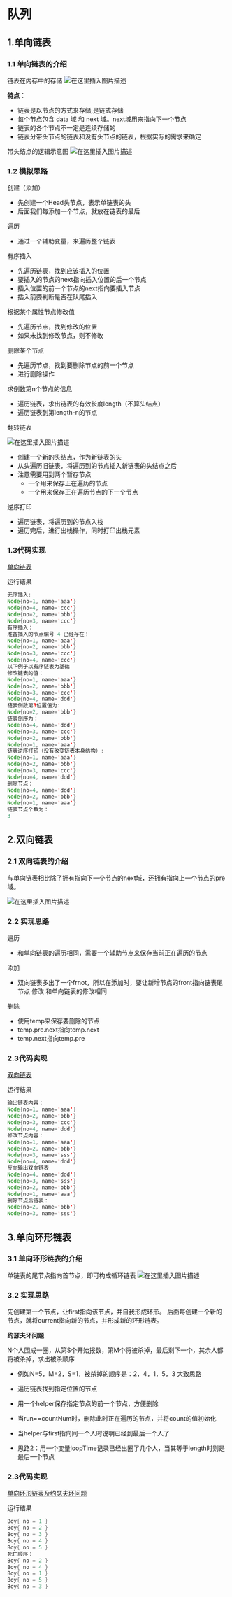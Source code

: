 # 队列

## 1.单向链表

### 1.1 单向链表的介绍

链表在内存中的存储
![在这里插入图片描述](../../../../resources/picture/链表1.png)

**特点：**

- 链表是以节点的方式来存储,是链式存储
- 每个节点包含 data 域 和 next 域。next域用来指向下一个节点
- 链表的各个节点不一定是连续存储的
- 链表分带头节点的链表和没有头节点的链表，根据实际的需求来确定

带头结点的逻辑示意图
![在这里插入图片描述](../../../../resources/picture/链表2.png)

### 1.2 模拟思路
创建（添加）

- 先创建一个Head头节点，表示单链表的头
- 后面我们每添加一个节点，就放在链表的最后

遍历
- 通过一个辅助变量，来遍历整个链表

有序插入

- 先遍历链表，找到应该插入的位置
- 要插入的节点的next指向插入位置的后一个节点
- 插入位置的前一个节点的next指向要插入节点
- 插入前要判断是否在队尾插入

根据某个属性节点修改值

- 先遍历节点，找到修改的位置
- 如果未找到修改节点，则不修改

删除某个节点

- 先遍历节点，找到要删除节点的前一个节点
- 进行删除操作

求倒数第n个节点的信息

- 遍历链表，求出链表的有效长度length（不算头结点）
- 遍历链表到第length-n的节点

翻转链表

![在这里插入图片描述](../../../../resources/picture/链表3.png)

- 创建一个新的头结点，作为新链表的头
- 从头遍历旧链表，将遍历到的节点插入新链表的头结点之后
- 注意需要用到两个暂存节点
  - 一个用来保存正在遍历的节点
  - 一个用来保存正在遍历节点的下一个节点

逆序打印

- 遍历链表，将遍历到的节点入栈
- 遍历完后，进行出栈操作，同时打印出栈元素

### 1.3代码实现
[单向链表](./SingleLinkedList.java)

运行结果

```java
无序插入:
Node{no=1, name='aaa'}
Node{no=4, name='ccc'}
Node{no=2, name='bbb'}
Node{no=3, name='ccc'}
有序插入：
准备插入的节点编号 4 已经存在！
Node{no=1, name='aaa'}
Node{no=2, name='bbb'}
Node{no=3, name='ccc'}
Node{no=4, name='ccc'}
以下例子以有序链表为基础
修改链表的值：
Node{no=1, name='aaa'}
Node{no=2, name='bbb'}
Node{no=3, name='ccc'}
Node{no=4, name='ddd'}
链表倒数第3位置值为:
Node{no=2, name='bbb'}
链表倒序为：
Node{no=4, name='ddd'}
Node{no=3, name='ccc'}
Node{no=2, name='bbb'}
Node{no=1, name='aaa'}
链表逆序打印（没有改变链表本身结构）:
Node{no=1, name='aaa'}
Node{no=2, name='bbb'}
Node{no=3, name='ccc'}
Node{no=4, name='ddd'}
删除节点：
Node{no=4, name='ddd'}
Node{no=2, name='bbb'}
Node{no=1, name='aaa'}
链表节点个数为：
3
```

## 2.双向链表

### 2.1 双向链表的介绍
与单向链表相比除了拥有指向下一个节点的next域，还拥有指向上一个节点的pre域。

![在这里插入图片描述](../../../../resources/picture/链表4.png)

### 2.2 实现思路

遍历
- 和单向链表的遍历相同，需要一个辅助节点来保存当前正在遍历的节点

添加
- 双向链表多出了一个frnot，所以在添加时，要让新增节点的front指向链表尾节点
修改 和单向链表的修改相同

删除
- 使用temp来保存要删除的节点
- temp.pre.next指向temp.next
- temp.next指向temp.pre
### 2.3代码实现
[双向链表](./DoubleLinkedList.java)

运行结果

```java
输出链表内容：
Node{no=1, name='aaa'}
Node{no=2, name='bbb'}
Node{no=3, name='ccc'}
Node{no=4, name='ddd'}
修改节点内容：
Node{no=1, name='aaa'}
Node{no=2, name='bbb'}
Node{no=3, name='sss'}
Node{no=4, name='ddd'}
反向输出双向链表
Node{no=4, name='ddd'}
Node{no=3, name='sss'}
Node{no=2, name='bbb'}
Node{no=1, name='aaa'}
删除节点后链表：
Node{no=2, name='bbb'}
Node{no=3, name='sss'}
```

## 3.单向环形链表

### 3.1 单向环形链表的介绍
单链表的尾节点指向首节点，即可构成循环链表
![在这里插入图片描述](../../../../resources/picture/链表5.png)


### 3.2 实现思路
先创建第一个节点，让first指向该节点，并自我形成环形。
后面每创建一个新的节点，就将current指向新的节点，并形成新的环形链表。

**约瑟夫环问题**

N个人围成一圈，从第S个开始报数，第M个将被杀掉，最后剩下一个，其余人都将被杀掉，求出被杀顺序

- 例如N=5，M=2，S=1，被杀掉的顺序是：2，4，1，5，3
大致思路

- 遍历链表找到指定位置的节点

- 用一个helper保存指定节点的前一个节点，方便删除

- 当run==countNum时，删除此时正在遍历的节点，并将count的值初始化

- 当helper与first指向同一个人时说明已经到最后一个人了
- 思路2：用一个变量loopTime记录已经出圈了几个人，当其等于length时则是最后一个节点

### 2.3代码实现
[单向环形链表及约瑟夫环问题](./Josephu.java)

运行结果

```java
Boy{ no = 1 }
Boy{ no = 2 }
Boy{ no = 3 }
Boy{ no = 4 }
Boy{ no = 5 }
死亡顺序：
Boy{ no = 2 }
Boy{ no = 4 }
Boy{ no = 1 }
Boy{ no = 5 }
Boy{ no = 3 }
```